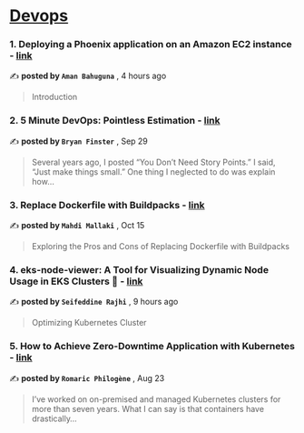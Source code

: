 
<h1><a href=https://medium.com/tag/devops/recommended target="_blank" rel="noopener noreferrer">Devops</a></h1>
<h3>1. Deploying a Phoenix application on an Amazon EC2 instance - <a href=https://medium.com/@amanbahuguna009/deploying-a-phoenix-application-on-an-amazon-ec2-instance-71b43a57a95f?source=tag_recommended_feed---------0-84----------devops----------5632b74f_51f1_4b8b_b630_2a5e4ea93d49------- target="_blank" rel="noopener noreferrer">link</a></h3>

✍️ **posted by `Aman Bahuguna`** <date> , 4 hours ago</date>

<blockquote>Introduction</blockquote>

<h3>2. 5 Minute DevOps: Pointless Estimation - <a href=https://medium.com/@bdfinst/5-minute-devops-pointless-estimation-182aa128edf9?source=tag_recommended_feed---------1-107----------devops----------5632b74f_51f1_4b8b_b630_2a5e4ea93d49------- target="_blank" rel="noopener noreferrer">link</a></h3>

✍️ **posted by `Bryan Finster`** <date> , Sep 29</date>

<blockquote>Several years ago, I posted “You Don’t Need Story Points.” I said, “Just make things small.” One thing I neglected to do was explain how…</blockquote>

<h3>3. Replace Dockerfile with Buildpacks - <a href=https://medium.com/itnext/replace-dockerfile-with-buildpacks-f7e435ad2bfc?source=tag_recommended_feed---------2-85----------devops----------5632b74f_51f1_4b8b_b630_2a5e4ea93d49------- target="_blank" rel="noopener noreferrer">link</a></h3>

✍️ **posted by `Mahdi Mallaki`** <date> , Oct 15</date>

<blockquote>Exploring the Pros and Cons of Replacing Dockerfile with Buildpacks</blockquote>

<h3>4. eks-node-viewer: A Tool for Visualizing Dynamic Node Usage in EKS Clusters 🚀 - <a href=https://medium.com/@seifeddinerajhi/eks-node-viewer-a-tool-for-visualizing-dynamic-node-usage-in-eks-clusters-76f218487d51?source=tag_recommended_feed---------3-84----------devops----------5632b74f_51f1_4b8b_b630_2a5e4ea93d49------- target="_blank" rel="noopener noreferrer">link</a></h3>

✍️ **posted by `Seifeddine Rajhi`** <date> , 9 hours ago</date>

<blockquote>Optimizing Kubernetes Cluster</blockquote>

<h3>5. How to Achieve Zero-Downtime Application with Kubernetes - <a href=https://medium.com/devops-dev/how-to-achieve-zero-downtime-application-with-kubernetes-ba52fdea9a9b?source=tag_recommended_feed---------4-107----------devops----------5632b74f_51f1_4b8b_b630_2a5e4ea93d49------- target="_blank" rel="noopener noreferrer">link</a></h3>

✍️ **posted by `Romaric Philogène`** <date> , Aug 23</date>

<blockquote>I’ve worked on on-premised and managed Kubernetes clusters for more than seven years. What I can say is that containers have drastically…</blockquote>

